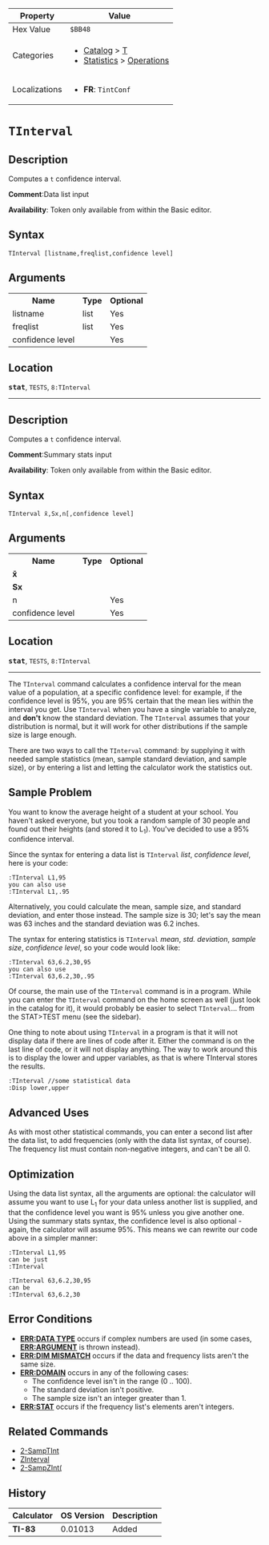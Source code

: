 | Property      | Value |
|---------------|-------|
| Hex Value     | `$BB48`|
| Categories    | <ul><li>[Catalog](<../categories/Catalog.md>) > [T](<../categories/Catalog.md#T>)</li><li>[Statistics](<../categories/Statistics.md>) > [Operations](<../categories/Statistics.md#Operations>)</li></ul> |
| Localizations | <ul><li><b>FR</b>: `TintConf `</li></ul> |

# `TInterval `

## Description
Computes a `t` confidence interval.

<b>Comment</b>:Data list input

<b>Availability</b>: Token only available from within the Basic editor.

## Syntax
`TInterval [listname,freqlist,confidence level]`

## Arguments
<table>
<tr><th>Name</th><th>Type</th><th>Optional</th></tr>

<tr><td>listname</td><td>list</td><td>Yes</td></tr>

<tr><td>freqlist</td><td>list</td><td>Yes</td></tr>

<tr><td>confidence level</td><td></td><td>Yes</td></tr>

</table>

## Location
<tt><kbd><b>stat</b></kbd></tt>, `TESTS`, `8:TInterval`
<hr>

## Description
Computes a `t` confidence interval.

<b>Comment</b>:Summary stats input

<b>Availability</b>: Token only available from within the Basic editor.

## Syntax
`TInterval x̄,Sx,n[,confidence level]`

## Arguments
<table>
<tr><th>Name</th><th>Type</th><th>Optional</th></tr>

<tr><td><b>x̄</b></td><td></td><td></td></tr>

<tr><td><b>Sx</b></td><td></td><td></td></tr>

<tr><td>n</td><td></td><td>Yes</td></tr>

<tr><td>confidence level</td><td></td><td>Yes</td></tr>

</table>

## Location
<tt><kbd><b>stat</b></kbd></tt>, `TESTS`, `8:TInterval`
<hr>

The `TInterval` command calculates a confidence interval for the mean value of a population, at a specific confidence level: for example, if the confidence level is 95%, you are 95% certain that the mean lies within the interval you get. Use `TInterval` when you have a single variable to analyze, and **don't** know the standard deviation. The `TInterval` assumes that your distribution is normal, but it will work for other distributions if the sample size is large enough.

There are two ways to call the `TInterval` command: by supplying it with needed sample statistics (mean, sample standard deviation, and sample size), or by entering a list and letting the calculator work the statistics out.

## Sample Problem

You want to know the average height of a student at your school. You haven't asked everyone, but you took a random sample of 30 people and found out their heights (and stored it to L<sub>1</sub>). You've decided to use a 95% confidence interval.

Since the syntax for entering a data list is `TInterval` _list_, _confidence level_, here is your code:

```ti-basic
:TInterval L1,95
you can also use
:TInterval L1,.95
```

Alternatively, you could calculate the mean, sample size, and standard deviation, and enter those instead. The sample size is 30; let's say the mean was 63 inches and the standard deviation was 6.2 inches.

The syntax for entering statistics is `TInterval` _mean_, _std. deviation_, _sample size_, _confidence level_, so your code would look like:

```ti-basic
:TInterval 63,6.2,30,95
you can also use
:TInterval 63,6.2,30,.95
```

Of course, the main use of the `TInterval` command is in a program. While you can enter the `TInterval` command on the home screen as well (just look in the catalog for it), it would probably be easier to select `TInterval`… from the STAT>TEST menu (see the sidebar).

One thing to note about using `TInterval` in a program is that it will not display data if there are lines of code after it. Either the command is on the last line of code, or it will not display anything. The way to work around this is to display the lower and upper variables, as that is where TInterval stores the results.

```ti-basic
:TInterval //some statistical data
:Disp lower,upper
```

## Advanced Uses

As with most other statistical commands, you can enter a second list after the data list, to add frequencies (only with the data list syntax, of course). The frequency list must contain non-negative integers, and can't be all 0.

## Optimization

Using the data list syntax, all the arguments are optional: the calculator will assume you want to use L<sub>1</sub> for your data unless another list is supplied, and that the confidence level you want is 95% unless you give another one. Using the summary stats syntax, the confidence level is also optional - again, the calculator will assume 95%. This means we can rewrite our code above in a simpler manner:

```ti-basic
:TInterval L1,95
can be just
:TInterval
```

```ti-basic
:TInterval 63,6.2,30,95
can be
:TInterval 63,6.2,30
```

## Error Conditions

*   **[ERR:DATA TYPE](/errors#datatype)** occurs if complex numbers are used (in some cases, **[ERR:ARGUMENT](/errors#argument)** is thrown instead).
*   **[ERR:DIM MISMATCH](/errors#dimmismatch)** occurs if the data and frequency lists aren't the same size.
*   **[ERR:DOMAIN](/errors#domain)** occurs in any of the following cases:
    *   The confidence level isn't in the range (0 .. 100).
    *   The standard deviation isn't positive.
    *   The sample size isn't an integer greater than 1.
*   **[ERR:STAT](/errors#stat)** occurs if the frequency list's elements aren't integers.

## Related Commands

*   [2-SampTInt](/2-samptint)
*   [ZInterval](/zinterval)
*   [2-SampZInt(](/2-sampzint)

## History
| Calculator | OS Version | Description |
|------------|------------|-------------|
| <b>TI-83</b> | 0.01013 | Added |


